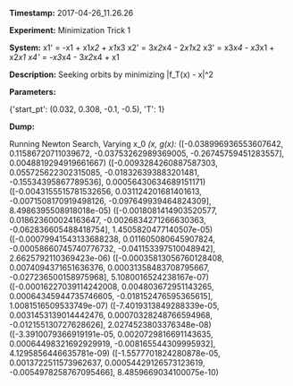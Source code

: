 **Timestamp:** 2017-04-26_11.26.26

**Experiment:** Minimization Trick 1

**System:**
x1' = -x1 + x1*x2 + x1*x3 
x2' = 3*x2*x4 - 2*x1*x2 
x3' = x3*x4 - x3*x1 + x2*x1 
x4' = -x3*x4 - 3*x2*x4 + x1 

**Description:** Seeking orbits by minimizing |f_T(x) - x|^2

**Parameters:**

{'start_pt': (0.032, 0.308, -0.1, -0.5), 'T': 1}

**Dump:**

Running Newton Search, Varying x_0
*(x, g(x):*
([-0.038996936553607642, 0.11586720711039672, -0.03753262989369005, -0.26745759451283557], 0.0048819294919661667)
([-0.0093284260887587303, 0.055725622302315085, -0.018326393883201481, -0.15534395867789536], 0.00056430634689151171)
([-0.0043155515781532656, 0.031124201681401613, -0.0071508170919498126, -0.097649939464824309], 8.4986395508918018e-05)
([-0.0018081414903520577, 0.018623600024163647, -0.0026834271266630363, -0.062836605488418754], 1.4505820477140507e-05)
([-0.00079941543133688238, 0.011605080645907824, -0.00058660745740776732, -0.041153397510048942], 2.6625792110369423e-06)
([-0.00035813056760128408, 0.0074094371651636376, 0.00031358483708795667, -0.027236500158975968], 5.1080016524238167e-07)
([-0.00016227039114242008, 0.004803672951143265, 0.00064345944735746605, -0.018152476595365615], 1.0081516509533749e-07)
([-7.4019313849288339e-05, 0.0031453139014442476, 0.00070328248766594968, -0.012155130727628626], 2.0274523803376348e-08)
([-3.3910079366919191e-05, 0.0020729816691143635, 0.00064498321692929919, -0.008165544309995932], 4.1295856446635781e-09)
([-1.5577701824280878e-05, 0.0013722511573962637, 0.00054429126573123619, -0.0054978258767095466], 8.4859669034100075e-10)